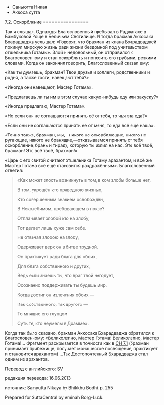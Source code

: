 









* Саньютта Никая
* Аккоса сутта


7\.2\. Оскорбление
\=\=\=\=\=\=\=\=\=\=\=\=\=\=\=\=



Так я слышал\. Однажды Благословенный пребывал в Раджагахе в Бамбуковой Роще в Беличьем Святилище\. И тогда брахман Аккосака Бхарадваджа услышал: «Говорят, что брахман из клана Бхарадваджей покинул мирскую жизнь ради жизни бездомной под учительством отшельника Готамы»\. Злой и недовольный, он отправился к Благословенному и стал оскорблять и поносить его грубыми, резкими словами\. Когда он закончил говорить, Благословенный сказал ему:


«Как ты думаешь, брахман? Твои друзья и коллеги, родственники и родня, а также гости, навещают тебя?»


«Иногда они навещают, Мастер Готама»\.


«Предлагаешь ли ты им в этом случае какую\-нибудь еду или закуску?»


«Иногда предлагаю, Мастер Готама»\.


«Но если они не соглашаются принять её от тебя, то чья эта еда?»


«Если они не соглашаются принять её от меня, то еда всё ещё наша»\.


«Точно также, брахман, мы,—никого не оскорбляющие, никого не ругающие, никого не бранящие,—отказываемся принять от тебя оскорбление, брань и тираду, которую ты излил на нас\. Это всё твоё, брахман\! Это всё твоё, брахман\!»


«Царь с его свитой считают отшельника Готаму арахантом, и всё же Мастер Готама всё ещё становится раздражённым»\. Благословенный ответил:



> «Как может злость возникнуть в том, в ком злобы больше нет,  
> 
> В том, укрощён кто праведною жизнью,  
> 
> Кто совершенным знанием освобождён,  
> 
> В Неколебимом, пребывающем в покое?  
> 
>   
> 
> Отплачивает злобой кто на злобу,  
> 
> Тот делает лишь хуже сам себе\.  
> 
> Не отвечая злобою на злобу,  
> 
> Одерживает верх он в битве трудной\.  
> 
>   
> 
> Он практикует ради блага для обоих,  
> 
> Для блага собственного и других,  
> 
> Ведь если знаешь ты, что враг твой негодует,  
> 
> Осознанно поддерживать ты будешь мир\.  
> 
>   
> 
> Когда достиг он излечения обоих —  
> 
> Как собственного, так другого —  
> 
> То мнящие его глупцом  
> 
> Суть те, кто неумелы в Дхамме»\.


Когда так было сказано, брахман Аккосака Бхарадваджа обратился к Благословенному: «Великолепно, Мастер Готама\! Великолепно, Мастер Готама\!… Фрагмент раскрывается в точности как в [СН 7\.1](/sn7\.1/ru/sv) \(брахман принимает прибежище, получает монашеское посвящение, практикует и становится арахантом\) …Так Достопочтенный Бхарадваджа стал одним из арахантов\.



Перевод с английского: SV


редакция перевода: 16\.06\.2013


источник: Samyutta Nikaya by Bhikkhu Bodhi, p\. 255


Prepared for SuttaCentral by Aminah Borg\-Luck\.







